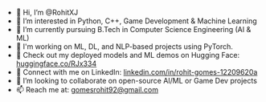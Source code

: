 - 👋 Hi, I’m @RohitXJ  
- 👀 I’m interested in Python, C++, Game Development & Machine Learning  
- 🌱 I’m currently pursuing B.Tech in Computer Science Engineering (AI & ML)  
- 💼 I'm working on ML, DL, and NLP-based projects using PyTorch.
- 🤖 Check out my deployed models and ML demos on Hugging Face: [huggingface.co/RJx334](https://huggingface.co/RJx334)  
- 💼 Connect with me on LinkedIn: [linkedin.com/in/rohit-gomes-12209620a](https://www.linkedin.com/in/rohit-gomes-12209620a)  
- 💞️ I’m looking to collaborate on open-source AI/ML or Game Dev projects  
- 📫 Reach me at: gomesrohit92@gmail.com  

<!---
RohitXJ/RohitXJ is a ✨ special ✨ repository because its `README.md` (this file) appears on your GitHub profile.
You can click the Preview link to take a look at your changes.
--->
